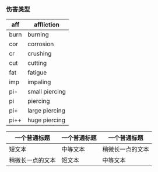 ### 伤害类型
| aff | affliction |
| -------| ------- |
| burn | burning |
| cor | corrosion |
| cr | crushing |
| cut | cutting |
| fat | fatigue |
| imp | impaling |
| pi- | small piercing |
| pi | piercing |
| pi+ | large piercing |
| pi++ | huge piercing |

| 一个普通标题 | 一个普通标题 | 一个普通标题 |
| ------ | ------ | ------ |
| 短文本 | 中等文本 | 稍微长一点的文本 |
| 稍微长一点的文本 | 短文本 | 中等文本 |
